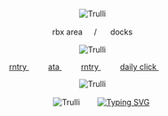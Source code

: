<p align=center> <body><img src="https://files.catbox.moe/7os6jf.png" alt="Trulli"</body>

<p align=center> <b>  </b> rbx area⠀⠀/ ⠀⠀docks  　
<p align=center> <body><img src="https://files.catbox.moe/4dk3ey.gif" alt="Trulli"</body>  
<p align=center>  <a href="https://rentry.co/pisscore"> rntry </a>  ⠀⠀⠀ <a href="https://2time.atabook.org/"> ata </a>  ⠀⠀⠀ <a href="https://rentry.co/vanitaskirimi"> rntry </a>  ⠀⠀⠀ <a href="https://arab.org/click-to-help/"> daily click </a>   ⠀⠀⠀  
<p align=center> <body><img src="https://files.catbox.moe/7os6jf.png" alt="Trulli"</body>


<p align=center>　　 <body><img src="https://64.media.tumblr.com/5ac86153230e14077491d8ad3d85903d/75653e2d70049c8f-7d/s100x200/f77519d978453c95c4b636271f6c272ea1407d3d.pnj" alt="Trulli"</body> 　　<a href="https://git.io/typing-svg"><img src="https://readme-typing-svg.demolab.com?font=Manrope&size=10&duration=3000&pause=750&color=8B9A9C&background=FFFDF600&width=435&lines=Hello...+I+don't+say+Hi+back...+Hiioo.!;sign+the+atabook..+Ok%3F+%3A)" alt="Typing SVG" /></a>

